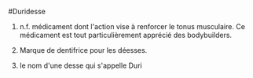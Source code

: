 #Duridesse

1. n.f. médicament dont l'action vise à renforcer le tonus musculaire. Ce médicament est tout particulièrement apprécié des bodybuilders.

2. Marque de dentifrice pour les déesses.
3. le nom d'une desse qui s'appelle Duri
